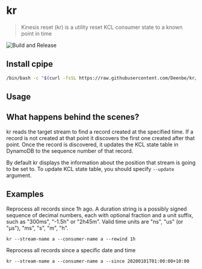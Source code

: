 # kr
> Kinesis reset (kr) is a utility reset KCL consumer state to a known point in time

![Build and Release](https://github.com/Deenbe/kr/workflows/Build%20and%20Release/badge.svg)

## Install cpipe

```sh
/bin/bash -c "$(curl -fsSL https://raw.githubusercontent.com/Deenbe/kr/master/install.sh)"
```

## Usage

## What happens behind the scenes?
kr reads the target stream to find a record created at the specified time. If a record is not created at that point it discovers the first one created after that point. Once the record is discovered, it updates the KCL state table in DynamoDB to the sequence number of that record.

By default kr displays the information about the position that stream is going to be set to. To update KCL state table, you should specify `--update` argument.

## Examples

Reprocess all records since 1h ago. 
A duration string is a possibly signed sequence of decimal numbers, each with optional fraction and a unit suffix, such as "300ms", "-1.5h" or "2h45m". Valid time units are "ns", "us" (or "µs"), "ms", "s", "m", "h". 

```
kr --stream-name a --consumer-name a --rewind 1h
```

Reprocess all records since a specific date and time

```
kr --stream-name a --consumer-name a --since 20200101T01:00:00+10:00
```

